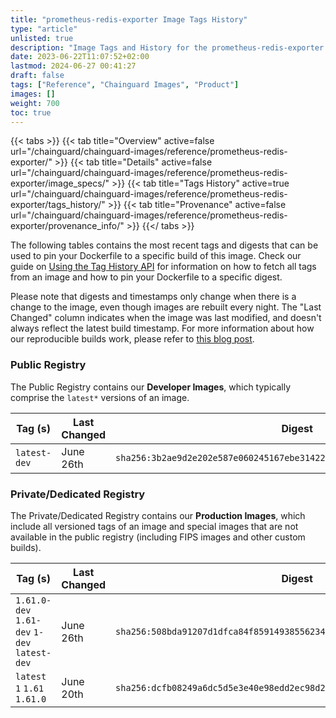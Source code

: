 ```yaml
---
title: "prometheus-redis-exporter Image Tags History"
type: "article"
unlisted: true
description: "Image Tags and History for the prometheus-redis-exporter Chainguard Image"
date: 2023-06-22T11:07:52+02:00
lastmod: 2024-06-27 00:41:27
draft: false
tags: ["Reference", "Chainguard Images", "Product"]
images: []
weight: 700
toc: true
---
```


{{< tabs >}}
{{< tab title="Overview" active=false url="/chainguard/chainguard-images/reference/prometheus-redis-exporter/" >}}
{{< tab title="Details" active=false url="/chainguard/chainguard-images/reference/prometheus-redis-exporter/image_specs/" >}}
{{< tab title="Tags History" active=true url="/chainguard/chainguard-images/reference/prometheus-redis-exporter/tags_history/" >}}
{{< tab title="Provenance" active=false url="/chainguard/chainguard-images/reference/prometheus-redis-exporter/provenance_info/" >}}
{{</ tabs >}}

The following tables contains the most recent tags and digests that can be used to pin your Dockerfile to a specific build of this image. Check our guide on [Using the Tag History API](/chainguard/chainguard-images/using-the-tag-history-api/) for information on how to fetch all tags from an image and how to pin your Dockerfile to a specific digest.

Please note that digests and timestamps only change when there is a change to the image, even though images are rebuilt every night. The "Last Changed" column indicates when the image was last modified, and doesn't always reflect the latest build timestamp. For more information about how our reproducible builds work, please refer to [this blog post](https://www.chainguard.dev/unchained/reproducing-chainguards-reproducible-image-builds).

### Public Registry
The Public Registry contains our **Developer Images**, which typically comprise the `latest*` versions of an image.

| Tag (s)       | Last Changed | Digest                                                                    |
|---------------|--------------|---------------------------------------------------------------------------|
|  `latest-dev` | June 26th    | `sha256:3b2ae9d2e202e587e060245167ebe314228d1a74cbaa8bd153675c2cebc79298` |


### Private/Dedicated Registry
The Private/Dedicated Registry contains our **Production Images**, which include all versioned tags of an image and special images that are not available in the public registry (including FIPS images and other custom builds).

| Tag (s)                                       | Last Changed | Digest                                                                    |
|-----------------------------------------------|--------------|---------------------------------------------------------------------------|
|  `1.61.0-dev` `1.61-dev` `1-dev` `latest-dev` | June 26th    | `sha256:508bda91207d1dfca84f85914938556234f4d51c8f77bad01ee8f92286434a2c` |
|  `latest` `1` `1.61` `1.61.0`                 | June 20th    | `sha256:dcfb08249a6dc5d5e3e40e98edd2ec98d2c35622cb2bcd54423b2d3d2ad93579` |

